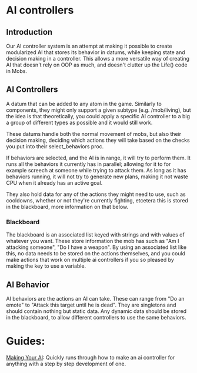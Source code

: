 # AI controllers

## Introduction

Our AI controller system is an attempt at making it possible to create modularized AI that stores its behavior in datums, while keeping state and decision making in a controller. This allows a more versatile way of creating AI that doesn't rely on OOP as much, and doesn't clutter up the Life() code in Mobs.

## AI Controllers

A datum that can be added to any atom in the game. Similarly to components, they might only support a given subtype (e.g. /mob/living), but the idea is that theoretically, you could apply a specific AI controller to a big a group of different types as possible and it would still work.

These datums handle both the normal movement of mobs, but also their decision making, deciding which actions they will take based on the checks you put into their select_behaviors proc.

If behaviors are selected, and the AI is in range, it will try to perform them. It runs all the behaviors it currently has in parallel; allowing for it to for example screech at someone while trying to attack them. As long as it has behaviors running, it will not try to generate new plans, making it not waste CPU when it already has an active goal.

They also hold data for any of the actions they might need to use, such as cooldowns, whether or not they're currently fighting, etcetera this is stored in the blackboard, more information on that below.

### Blackboard
The blackboard is an associated list keyed with strings and with values of whatever you want. These store information the mob has such as "Am I attacking someone", "Do I have a weapon". By using an associated list like this, no data needs to be stored on the actions themselves, and you could make actions that work on multiple ai controllers if you so pleased by making the key to use a variable.

## AI Behavior
AI behaviors are the actions an AI can take. These can range from "Do an emote" to "Attack this target until he is dead". They are singletons and should contain nothing but static data. Any dynamic data should be stored in the blackboard, to allow different controllers to use the same behaviors.


# Guides:

[Making Your AI](./making_your_ai.md): Quickly runs through how to make an ai controller for anything with a step by step development of one.
